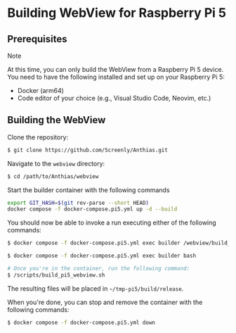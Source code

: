 # Building WebView for Raspberry Pi 5

## Prerequisites

> [!NOTE]
> At this time, you can only build the WebView from a Raspberry Pi 5 device.
> You need to have the following installed and set up on your Raspberry Pi 5:
> - Docker (arm64)
> - Code editor of your choice (e.g., Visual Studio Code, Neovim, etc.)

## Building the WebView

Clone the repository:

```bash
$ git clone https://github.com/Screenly/Anthias.git
```

Navigate to the `webview` directory:

```bash
$ cd /path/to/Anthias/webview
```

Start the builder container with the following commands

```bash
export GIT_HASH=$(git rev-parse --short HEAD)
docker compose -f docker-compose.pi5.yml up -d --build
```

You should now be able to invoke a run executing either of the following commands:

```bash
$ docker compose -f docker-compose.pi5.yml exec builder /webview/build_pi5.sh
```

```bash
$ docker compose -f docker-compose.pi5.yml exec builder bash

# Once you're in the container, run the following command:
$ /scripts/build_pi5_webview.sh
```

The resulting files will be placed in `~/tmp-pi5/build/release`.

When you're done, you can stop and remove the container with the following commands:

```bash
$ docker compose -f docker-compose.pi5.yml down
```